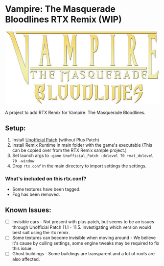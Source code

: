 # Vampire: The Masquerade Bloodlines RTX Remix (WIP)

![VTMB Logo](vtmb-logo.png "VTMB Logo")

A project to add RTX Remix for Vampire: The Masquerade Bloodlines.

## Setup:

1. Install [Unofficial Patch](https://www.moddb.com/mods/vtmb-unofficial-patch/downloads) (without Plus Patch)
2. Install Remix Runtime in main folder with the game's executable (This can be copied over from the RTX Remix sample project.)
3. Set launch args to `-game Unofficial_Patch -dxlevel 70 +mat_dxlevel 70 -window`
4. Drop `rtx.conf` in the main directory to import settings the settings.

### What's included on this rtx.conf?

- Some textures have been tagged.
- Fog has been removed.

## Known Issues:

- [ ] Invisible cars - Not present with plus patch, but seems to be an issues through Unofficial Patch 11.1 - 11.5. Investigating which version would best suit using the rtx remix.
- [ ] Some textures can become invisible when moving around - We believe it's cause by culling settings, some engine tweaks may be required to fix this issue.
- [ ] Ghost buildings - Some buildings are transparent and a lot of roofs are also affected.
